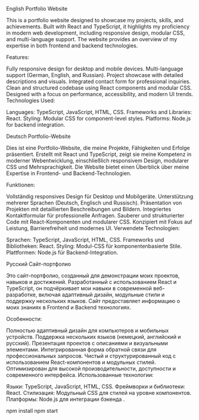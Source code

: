 English
Portfolio Website

This is a portfolio website designed to showcase my projects, skills, and achievements. Built with React and TypeScript, it highlights my proficiency in modern web development, including responsive design, modular CSS, and multi-language support. The website provides an overview of my expertise in both frontend and backend technologies.

Features:

Fully responsive design for desktop and mobile devices.
Multi-language support (German, English, and Russian).
Project showcase with detailed descriptions and visuals.
Integrated contact form for professional inquiries.
Clean and structured codebase using React components and modular CSS.
Designed with a focus on performance, accessibility, and modern UI trends.
Technologies Used:

Languages: TypeScript, JavaScript, HTML, CSS.
Frameworks and Libraries: React.
Styling: Modular CSS for component-level styles.
Platforms: Node.js for backend integration.



Deutsch
Portfolio-Website

Dies ist eine Portfolio-Website, die meine Projekte, Fähigkeiten und Erfolge präsentiert. Erstellt mit React und TypeScript, zeigt sie meine Kompetenz in moderner Webentwicklung, einschließlich responsivem Design, modularer CSS und Mehrsprachigkeit. Die Website bietet einen Überblick über meine Expertise in Frontend- und Backend-Technologien.

Funktionen:

Vollständig responsives Design für Desktop und Mobilgeräte.
Unterstützung mehrerer Sprachen (Deutsch, Englisch und Russisch).
Präsentation von Projekten mit detaillierten Beschreibungen und Bildern.
Integriertes Kontaktformular für professionelle Anfragen.
Sauberer und strukturierter Code mit React-Komponenten und modularer CSS.
Konzipiert mit Fokus auf Leistung, Barrierefreiheit und modernes UI.
Verwendete Technologien:

Sprachen: TypeScript, JavaScript, HTML, CSS.
Frameworks und Bibliotheken: React.
Styling: Modul-CSS für komponentenbasierte Stile.
Plattformen: Node.js für Backend-Integration.



Русский
Сайт-портфолио

Это сайт-портфолио, созданный для демонстрации моих проектов, навыков и достижений. Разработанный с использованием React и TypeScript, он подчёркивает мои навыки в современной веб-разработке, включая адаптивный дизайн, модульные стили и поддержку нескольких языков. Сайт предоставляет информацию о моих знаниях в Frontend и Backend технологиях.

Особенности:

Полностью адаптивный дизайн для компьютеров и мобильных устройств.
Поддержка нескольких языков (немецкий, английский и русский).
Презентация проектов с описаниями и визуальными элементами.
Интегрированная форма обратной связи для профессиональных запросов.
Чистый и структурированный код с использованием React-компонентов и модульных стилей.
Оптимизирован для высокой производительности, доступности и современного интерфейса.
Использованные технологии:

Языки: TypeScript, JavaScript, HTML, CSS.
Фреймворки и библиотеки: React.
Стилизация: Модульный CSS для стилей на уровне компонентов.
Платформы: Node.js для интеграции бэкенда .



npm install
npm start
